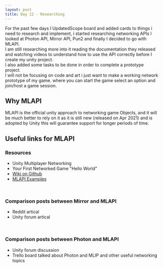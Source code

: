 ```yaml
---
layout: post
title: Day 12 - Researching
---
```


For the past few days I Updated<a herf="https://trello.com/b/LmBfcXYU/project-scope">Scope board</a> and added cards to things i need to research and implement, i started researching networking APIs I looked at Photon API, Mirror API, Pun2 and finally 
I decided to go with MLAPI.
<br>
I am still researching more into it reading the documentation they released and watching videos to 
understand how to use the API correctly before I create my unity project.
<br>
I also added some tasks to be done in order to complete a prototype project.
<br>
I will not be focusing on code and art i just want to make a working network prototype of my game.
where you can start the game select an option and join/host a game session.
<br>
## Why MLAPI
MLAPI is the official unity approach to networking game Objects, and it will be much better to rely on it as it is still new (released on Apr 2021) and is adopted by Unity this will guarantee support for longer periods of time.
<br>
## Useful links for MLAPI

### Resources
<ul>
<li><a herf="https://docs-multiplayer.unity3d.com/" target="_blank" >Unity Multiplayer Networking</a></li>
<li><a herf="https://docs-multiplayer.unity3d.com/docs/tutorials/helloworldintro/index.html" target="_blank" >Your First Networked Game "Hello World"</a></li>
<li><a href="https://github.com/TwoTenPvP/MLAPI/wiki" target="_blank">Wiki on Github</a></li>
<li><a href="https://github.com/TwoTenPvP/MLAPI-Examples" target="_blank">MLAPI Examples</a></li>
</ul>
<br>

### Comparison posts between Mirror and MLAPI
<ul>
<li><a herf="https://www.reddit.com/r/Unity3D/comments/llvh42/mirror_vs_mlapi_experienceperformance/" target="_blank" >Reddit artical</a></li>
<li><a herf="https://forum.unity.com/threads/mirror-or-mlapi.1082363/" target="_blank" >Unity forum artical</a></li>
</ul>
<br>

### Comparison posts between Photon and MLAPI
<ul>
<li><a herf="https://forum.unity.com/threads/is-mlapi-the-best-choice.979521/" target="_blank" >Unity forum discussion</a></li>
<li><a herf="https://trello.com/b/Z6cDRyis/good-coding-practices-in-unity-unofficial" target="_blank" >Trello board talked about Photon and MLIP and other useful networking topics</a></li>
</ul>
<br>